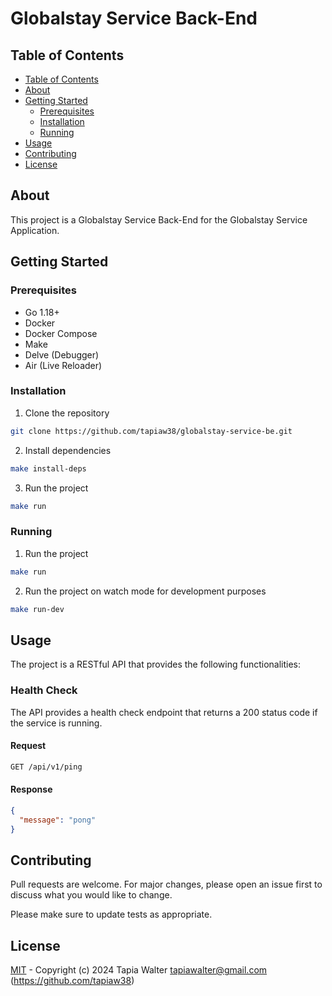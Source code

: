 # Globalstay Service Back-End

## Table of Contents

- [Table of Contents](#table-of-contents)
- [About](#about)
- [Getting Started](#getting-started)
  - [Prerequisites](#prerequisites)
  - [Installation](#installation)
  - [Running](#running)
- [Usage](#usage)
- [Contributing](#contributing)
- [License](#license)

## About

This project is a Globalstay Service Back-End for the Globalstay Service Application.

## Getting Started

### Prerequisites

- Go 1.18+
- Docker
- Docker Compose
- Make
- Delve (Debugger)
- Air (Live Reloader)

### Installation

1. Clone the repository

```bash
git clone https://github.com/tapiaw38/globalstay-service-be.git
```

2. Install dependencies

```bash
make install-deps
```

3. Run the project

```bash
make run
```

### Running

1. Run the project

```bash
make run
```

2. Run the project on watch mode for development purposes

```bash
make run-dev
```

## Usage

The project is a RESTful API that provides the following functionalities:

### Health Check

The API provides a health check endpoint that returns a 200 status code if the service is running.

#### Request

```bash
GET /api/v1/ping
```

#### Response

```json
{
  "message": "pong"
}
```

## Contributing

Pull requests are welcome. For major changes, please open an issue first to discuss what you would like to change.

Please make sure to update tests as appropriate.

## License

[MIT](https://choosealicense.com/licenses/mit/) - Copyright (c) 2024 Tapia Walter <tapiawalter@gmail.com> (https://github.com/tapiaw38)
